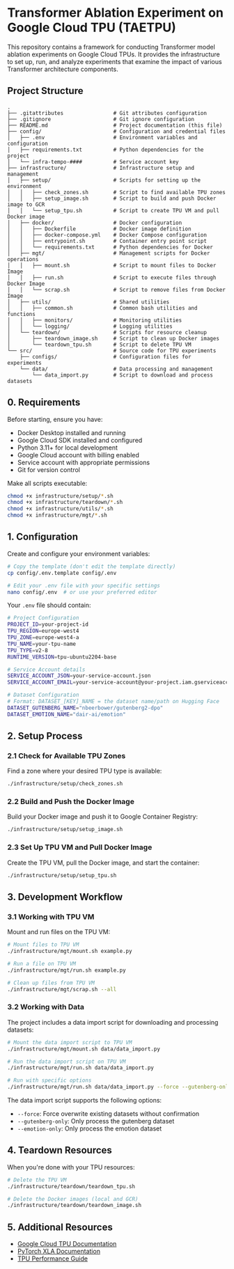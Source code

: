 # Transformer Ablation Experiment on Google Cloud TPU (TAETPU)

This repository contains a framework for conducting Transformer model ablation experiments on Google Cloud TPUs. It provides the infrastructure to set up, run, and analyze experiments that examine the impact of various Transformer architecture components.

## Project Structure

```
.
├── .gitattributes                # Git attributes configuration
├── .gitignore                    # Git ignore configuration
├── README.md                     # Project documentation (this file)
├── config/                       # Configuration and credential files
│   ├── .env                      # Environment variables and configuration
│   ├── requirements.txt          # Python dependencies for the project
│   └── infra-tempo-####          # Service account key
├── infrastructure/               # Infrastructure setup and management
│   ├── setup/                    # Scripts for setting up the environment
│   │   ├── check_zones.sh        # Script to find available TPU zones
│   │   ├── setup_image.sh        # Script to build and push Docker image to GCR
│   │   └── setup_tpu.sh          # Script to create TPU VM and pull Docker image
│   ├── docker/                   # Docker configuration
│   │   ├── Dockerfile            # Docker image definition
│   │   ├── docker-compose.yml    # Docker Compose configuration
│   │   ├── entrypoint.sh         # Container entry point script
│   │   └── requirements.txt      # Python dependencies for Docker
│   ├── mgt/                      # Management scripts for Docker operations
│   │   ├── mount.sh              # Script to mount files to Docker Image
│   │   ├── run.sh                # Script to execute files through Docker Image
│   │   └── scrap.sh              # Script to remove files from Docker Image
│   ├── utils/                    # Shared utilities
│   │   ├── common.sh             # Common bash utilities and functions
│   │   ├── monitors/             # Monitoring utilities
│   │   └── logging/              # Logging utilities
│   └── teardown/                 # Scripts for resource cleanup
│       ├── teardown_image.sh     # Script to clean up Docker images
│       └── teardown_tpu.sh       # Script to delete TPU VM
└── src/                          # Source code for TPU experiments
    ├── configs/                  # Configuration files for experiments
    └── data/                     # Data processing and management
        └── data_import.py        # Script to download and process datasets
```

## 0. Requirements

Before starting, ensure you have:

- Docker Desktop installed and running
- Google Cloud SDK installed and configured
- Python 3.11+ for local development
- Google Cloud account with billing enabled
- Service account with appropriate permissions
- Git for version control

Make all scripts executable:
```bash
chmod +x infrastructure/setup/*.sh
chmod +x infrastructure/teardown/*.sh
chmod +x infrastructure/utils/*.sh
chmod +x infrastructure/mgt/*.sh
```

## 1. Configuration

Create and configure your environment variables:

```bash
# Copy the template (don't edit the template directly)
cp config/.env.template config/.env

# Edit your .env file with your specific settings
nano config/.env  # or use your preferred editor
```

Your `.env` file should contain:

```bash
# Project Configuration
PROJECT_ID=your-project-id
TPU_REGION=europe-west4
TPU_ZONE=europe-west4-a
TPU_NAME=your-tpu-name
TPU_TYPE=v2-8
RUNTIME_VERSION=tpu-ubuntu2204-base

# Service Account details
SERVICE_ACCOUNT_JSON=your-service-account.json
SERVICE_ACCOUNT_EMAIL=your-service-account@your-project.iam.gserviceaccount.com

# Dataset Configuration
# Format: DATASET_[KEY]_NAME = the dataset name/path on Hugging Face
DATASET_GUTENBERG_NAME="nbeerbower/gutenberg2-dpo"
DATASET_EMOTION_NAME="dair-ai/emotion"
```

## 2. Setup Process

### 2.1 Check for Available TPU Zones

Find a zone where your desired TPU type is available:

```bash
./infrastructure/setup/check_zones.sh
```

### 2.2 Build and Push the Docker Image

Build your Docker image and push it to Google Container Registry:

```bash
./infrastructure/setup/setup_image.sh
```

### 2.3 Set Up TPU VM and Pull Docker Image

Create the TPU VM, pull the Docker image, and start the container:

```bash
./infrastructure/setup/setup_tpu.sh
```

## 3. Development Workflow

### 3.1 Working with TPU VM

Mount and run files on the TPU VM:

```bash
# Mount files to TPU VM
./infrastructure/mgt/mount.sh example.py

# Run a file on TPU VM
./infrastructure/mgt/run.sh example.py

# Clean up files from TPU VM
./infrastructure/mgt/scrap.sh --all
```

### 3.2 Working with Data

The project includes a data import script for downloading and processing datasets:

```bash
# Mount the data import script to TPU VM
./infrastructure/mgt/mount.sh data/data_import.py

# Run the data import script on TPU VM
./infrastructure/mgt/run.sh data/data_import.py

# Run with specific options
./infrastructure/mgt/run.sh data/data_import.py --force --gutenberg-only
```

The data import script supports the following options:
- `--force`: Force overwrite existing datasets without confirmation
- `--gutenberg-only`: Only process the gutenberg dataset
- `--emotion-only`: Only process the emotion dataset

## 4. Teardown Resources

When you're done with your TPU resources:

```bash
# Delete the TPU VM
./infrastructure/teardown/teardown_tpu.sh

# Delete the Docker images (local and GCR)
./infrastructure/teardown/teardown_image.sh
```

## 5. Additional Resources

- [Google Cloud TPU Documentation](https://cloud.google.com/tpu/docs)
- [PyTorch XLA Documentation](https://pytorch.org/xla/)
- [TPU Performance Guide](https://cloud.google.com/tpu/docs/performance-guide)